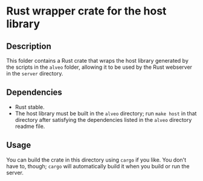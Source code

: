 Rust wrapper crate for the host library
=======================================

Description
-----------

This folder contains a Rust crate that wraps the host library generated by
the scripts in the `alveo` folder, allowing it to be used by the Rust webserver
in the `server` directory.

Dependencies
------------

 - Rust stable.
 - The host library must be built in the `alveo` directory; run `make host` in
   that directory after satisfying the dependencies listed in the `alveo`
   directory readme file.

Usage
-----

You can build the crate in this directory using `cargo` if you like. You don't
have to, though; `cargo` will automatically build it when you build or run the
server.
